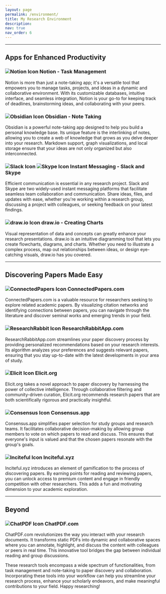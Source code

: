 ```yaml
---
layout: page
permalink: /environment/
title: My Research Environment
description:
nav: true
nav_order: 6
---
```


---
## Apps for Enhanced Productivity

### ![Notion Icon](https://github.com/pieroromare/pieroromare.github.io/blob/master/assets/img/notion-icon.png) Notion - Task Management
Notion is more than just a note-taking app; it's a versatile tool that empowers you to manage tasks, projects, and ideas in a dynamic and collaborative environment. With its customizable databases, intuitive interface, and seamless integration, Notion is your go-to for keeping track of deadlines, brainstorming ideas, and collaborating with your peers.

### ![Obsidian Icon](https://github.com/pieroromare/pieroromare.github.io/blob/master/assets/img/obsidian-icon.png) Obsidian - Note Taking
Obsidian is a powerful note-taking app designed to help you build a personal knowledge base. Its unique feature is the interlinking of notes, allowing you to create a web of knowledge that grows as you delve deeper into your research. Markdown support, graph visualizations, and local storage ensure that your ideas are not only organized but also interconnected.

### ![Slack Icon](https://github.com/pieroromare/pieroromare.github.io/blob/master/assets/img/slack-icon.png) ![Skype Icon](https://github.com/pieroromare/pieroromare.github.io/blob/master/assets/img/skype-icon.png) Instant Messaging - Slack and Skype
Efficient communication is essential in any research project. Slack and Skype are two widely-used instant messaging platforms that facilitate seamless team collaboration and communication. Share ideas, files, and updates with ease, whether you're working within a research group, discussing a project with colleagues, or seeking feedback on your latest findings.

### ![draw.io Icon](https://github.com/pieroromare/pieroromare.github.io/blob/master/assets/img/drawio-icon.png) draw.io - Creating Charts
Visual representation of data and concepts can greatly enhance your research presentations. draw.io is an intuitive diagramming tool that lets you create flowcharts, diagrams, and charts. Whether you need to illustrate a complex process, map out relationships between ideas, or design eye-catching visuals, draw.io has you covered.

---

## Discovering Papers Made Easy

### ![ConnectedPapers Icon](https://github.com/pieroromare/pieroromare.github.io/blob/master/assets/img/connectedpapers-icon.png) ConnectedPapers.com
ConnectedPapers.com is a valuable resource for researchers seeking to explore related academic papers. By visualizing citation networks and identifying connections between papers, you can navigate through the literature and discover seminal works and emerging trends in your field.

### ![ResearchRabbit Icon](https://github.com/pieroromare/pieroromare.github.io/blob/master/assets/img/researchrabbit-icon.png) ResearchRabbitApp.com
ResearchRabbitApp.com streamlines your paper discovery process by providing personalized recommendations based on your research interests. Its algorithm analyzes your preferences and suggests relevant papers, ensuring that you stay up-to-date with the latest developments in your area of study.

### ![Elicit Icon](https://github.com/pieroromare/pieroromare.github.io/blob/master/assets/img/elicit-icon.png) Elicit.org
Elicit.org takes a novel approach to paper discovery by harnessing the power of collective intelligence. Through collaborative filtering and community-driven curation, Elicit.org recommends research papers that are both scientifically rigorous and practically insightful.

### ![Consensus Icon](https://github.com/pieroromare/pieroromare.github.io/blob/master/assets/img/consensus-icon.png) Consensus.app
Consensus.app simplifies paper selection for study groups and research teams. It facilitates collaborative decision-making by allowing group members to vote on which papers to read and discuss. This ensures that everyone's input is valued and that the chosen papers resonate with the group's goals.

### ![Inciteful Icon](https://github.com/pieroromare/pieroromare.github.io/blob/master/assets/img/inciteful-icon.png) Inciteful.xyz
Inciteful.xyz introduces an element of gamification to the process of discovering papers. By earning points for reading and reviewing papers, you can unlock access to premium content and engage in friendly competition with other researchers. This adds a fun and motivating dimension to your academic exploration.

---

## Beyond

### ![ChatPDF Icon](https://github.com/pieroromare/pieroromare.github.io/blob/master/assets/img/chatpdf-icon.png) ChatPDF.com
ChatPDF.com revolutionizes the way you interact with your research documents. It transforms static PDFs into dynamic and collaborative spaces where you can annotate, highlight, and discuss the content with colleagues or peers in real time. This innovative tool bridges the gap between individual reading and group discussions.

These research tools encompass a wide spectrum of functionalities, from task management and note-taking to paper discovery and collaboration. Incorporating these tools into your workflow can help you streamline your research process, enhance your scholarly endeavors, and make meaningful contributions to your field. Happy researching!
